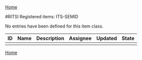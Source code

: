 [Home](readme.md)

#RITSI Registered items: ITS-SEMID

No entries have been defined for this item class.

|ID   |Name    |Description                         |Assignee|Updated|State   |
|-----|--------|------------------------------------|--------|-------|--------|
|     |        |                                    |        |       |        |


[Home](readme.md)
